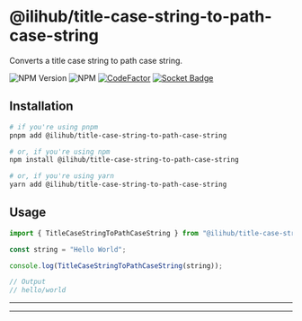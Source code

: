 # @ilihub/title-case-string-to-path-case-string

Converts a title case string to path case string.

![NPM Version](https://img.shields.io/npm/v/%40ilihub%2Ftitle-case-string-to-path-case-string?color=33cd56&logo=npm)
![NPM](https://img.shields.io/npm/l/%40ilihub%2Ftitle-case-string-to-path-case-string)
[![CodeFactor](https://www.codefactor.io/repository/github/ilihub/npm/badge)](https://www.codefactor.io/repository/github/ilihub/npm)
[![Socket Badge](https://socket.dev/api/badge/npm/package/@ilihub/title-case-string-to-path-case-string)](https://socket.dev/npm/package/@ilihub/title-case-string-to-path-case-string)

## Installation

```bash
# if you're using pnpm
pnpm add @ilihub/title-case-string-to-path-case-string

# or, if you're using npm
npm install @ilihub/title-case-string-to-path-case-string

# or, if you're using yarn
yarn add @ilihub/title-case-string-to-path-case-string
```

## Usage

```javascript
import { TitleCaseStringToPathCaseString } from "@ilihub/title-case-string-to-path-case-string";

const string = "Hello World";

console.log(TitleCaseStringToPathCaseString(string));

// Output
// hello/world
```

---

<!-- sponsors_and_backers_section_start -->

<!-- sponsors_and_backers_section_end -->

---
